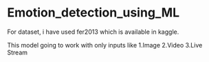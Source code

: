 # Emotion_detection_using_ML


For dataset, i have used fer2013 which is available in kaggle.

This model going to work with only inputs like
1.Image
2.Video
3.Live Stream

